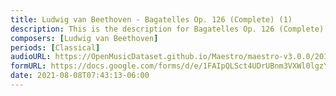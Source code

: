```yaml
---
title: Ludwig van Beethoven - Bagatelles Op. 126 (Complete) (1)
description: This is the description for Bagatelles Op. 126 (Complete) by Ludwig van Beethoven
composers: [Ludwig van Beethoven]
periods: [Classical]
audioURL: https://OpenMusicDataset.github.io/Maestro/maestro-v3.0.0/2014/MIDI-UNPROCESSED_04-08-12_R3_2014_MID--AUDIO_12_R3_2014_wav--1.midi
formURL: https://docs.google.com/forms/d/e/1FAIpQLSct4UDrUBnm3VXWl0lgzY4kEywYTVkAjIYH6cOprvskxmed5A/viewform
date: 2021-08-08T07:43:13-06:00
---
```

